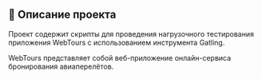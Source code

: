 ## :green_book: Описание проекта

Проект содержит скрипты для проведения нагрузочного тестирования приложения WebTours с использованием инструмента Gatling.

WebTours представляет собой веб-приложение онлайн-сервиса бронирования авиаперелётов.
